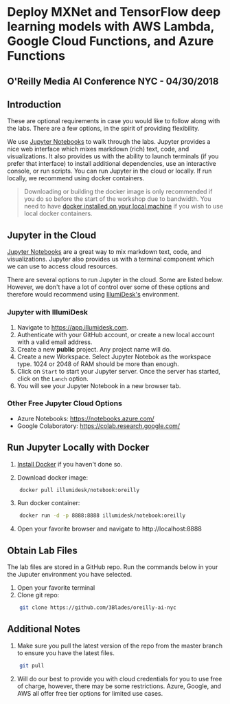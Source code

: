 # Deploy MXNet and TensorFlow deep learning models with AWS Lambda, Google Cloud Functions, and Azure Functions

O'Reilly Media AI Conference NYC - 04/30/2018
---

## Introduction

These are optional requirements in case you would like to follow along with the labs. There are a few options, in the spirit of providing flexibility.

We use [Jupyter Notebooks](https://jupyter.org) to walk through the labs. Jupyter provides a nice web interface which mixes markdown (rich) text, code, and visualizations. It also provides us with the ability to launch terminals (if you prefer that interface) to install additional dependencies, use an interactive console, or run scripts. You can run Jupyter in the cloud or locally. If run locally, we recommend using docker containers.

> Downloading or building the docker image is only recommended if you do so before the start of the workshop due to bandwidth. You need to have [docker installed on your local machine](https://docs.docker.com/install/) if you wish to use local docker containers.

## Jupyter in the Cloud

[Jupyter Notebooks](https://jupyter.org) are a great way to mix markdown text, code, and visualizations. Jupyter also provides us with a terminal component which we can use to access cloud resources.

There are several options to run Jupyter in the cloud. Some are listed below. However, we don't have a lot of control over some of these options and therefore would recommend using [IllumiDesk's](https://app.illumidesk.com) environment.

### Jupyter with IllumiDesk

1. Navigate to https://app.illumidesk.com.
2. Authenticate with your GitHub account, or create a new local account with a valid email address.
3. Create a new **public** project. Any project name will do.
4. Create a new Workspace. Select Jupyter Notebok as the workspace type. 1024 or 2048 of RAM should be more than enough.
5. Click on `Start` to start your Jupyter server. Once the server has started, click on the `Lanch` option.
6. You will see your Jupyter Notebook in a new browser tab.

### Other Free Jupyter Cloud Options

- Azure Notebooks: https://notebooks.azure.com/
- Google Colaboratory: https://colab.research.google.com/

## Run Jupyter Locally with Docker

1. [Install Docker](https://app.illumidesk.com) if you haven't done so.

2. Download docker image:

```bash
    docker pull illumidesk/notebook:oreilly
```

3. Run docker container:

```bash
    docker run -d -p 8888:8888 illumidesk/notebook:oreilly
```

4. Open your favorite browser and navigate to http://localhost:8888

## Obtain Lab Files

The lab files are stored in a GitHub repo. Run the commands below in your the Juputer environment you have selected.

1. Open your favorite terminal
2. Clone git repo:

```bash
    git clone https://github.com/3Blades/oreilly-ai-nyc
```

## Additional Notes

1. Make sure you pull the latest version of the repo from the master branch to ensure you have the latest files.

```bash
    git pull
```

2. Will do our best to provide you with cloud credentials for you to use free of charge, however, there may be some restrictions. Azure, Google, and AWS all offer free tier options for limited use cases.
